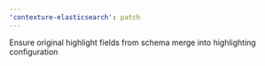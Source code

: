 ```yaml
---
'contexture-elasticsearch': patch
---
```


Ensure original highlight fields from schema merge into highlighting configuration
